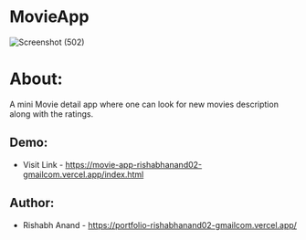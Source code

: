 # MovieApp

![Screenshot (502)](https://user-images.githubusercontent.com/77219919/148406329-cadcd850-4ef5-4998-97af-fdc0f5ee0b84.png)

# About:
A mini Movie detail app where one can look for new movies description along with the ratings.

## Demo:
- Visit Link - https://movie-app-rishabhanand02-gmailcom.vercel.app/index.html

## Author:

- Rishabh Anand -  https://portfolio-rishabhanand02-gmailcom.vercel.app/
